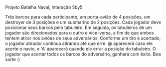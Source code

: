 Projeto Batalha Naval, Interação 5by5.

Três barcos para cada participante, um porta-avião de 4 posições, um destroyer de 3 posições e um submarino de 2 posições. Cada jogador deve posicionar seus barcos pelo tabuleiro. Em seguida, os tabuleiros de um jogador são direcionados para o outro e vice-versa, a fim de que ambos tentem atirar nos aviões de seus adversários. Conforme um tiro é acertado, o jogador atirador continua atirando até que erre. @ aparecerá caso ele acerte o navio, e 'A' aparecerá quando ele errar a posição do tabuleiro. O jogador que acertar todos os barcos do adversário, ganhará com êxito. Boa sorte :)
